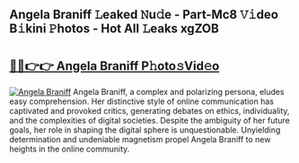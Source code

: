 ## Angela Braniff 𝙻eaked 𝙽u𝚍e - Part-Mc8 𝚅𝚒deo B𝚒kini 𝙿hotos - Hot All 𝙻eaks xgZOB

# <h2><a href="http://ld3gkl.urlbe.top/?page=Angela+Braniff">🔗🔗👉👉 Angela Braniff P𝚑oto𝚜Vid𝚎o</a></h2>

[![Angela Braniff](https://i.imgur.com/eBuTRDB.gif)](http://ld3gkl.urlbe.top/?page=Angela+Braniff)
Angela Braniff, a complex and polarizing persona, eludes easy comprehension. Her distinctive style of online communication has captivated and provoked critics, generating debates on ethics, individuality, and the complexities of digital societies. Despite the ambiguity of her future goals, her role in shaping the digital sphere is unquestionable. Unyielding determination and undeniable magnetism propel Angela Braniff to new heights in the online community.
